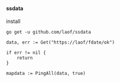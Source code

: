 #### ssdata

install

```
go get -u github.com/laof/ssdata
```

```
data, err := Get("https://laof/fdate/ok")

if err != nil {
    return
}

mapdata := PingAll(data, true)
```
